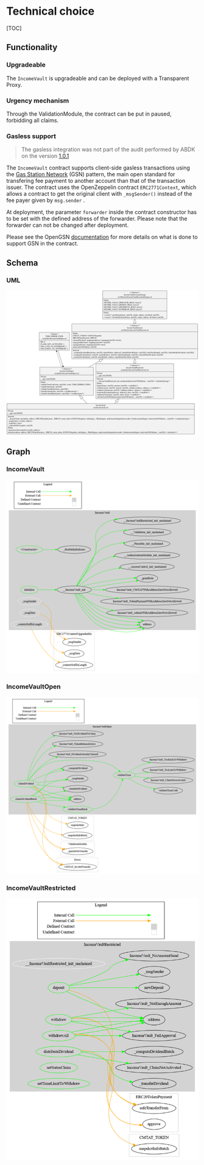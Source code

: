 # Technical choice

[TOC]

## Functionality

### Upgradeable

The `IncomeVault` is upgradeable and can be deployed with a Transparent Proxy.

### Urgency mechanism

Through the ValidationModule, the contract can be put in paused, forbidding all claims.


### Gasless support

> The gasless integration was not part of the audit performed by ABDK on the version [1.0.1](https://github.com/CMTA/RuleEngine/releases/tag/1.0.1)

The `IncomeVault` contract supports client-side gasless transactions using the [Gas Station Network](https://docs.opengsn.org/#the-problem) (GSN) pattern, the main open standard for transfering fee payment to another account than that of the transaction issuer. The contract uses the OpenZeppelin contract `ERC2771Context`, which allows a contract to get the original client with `_msgSender()` instead of the fee payer given by `msg.sender` .

At deployment, the parameter  `forwarder` inside the contract constructor has to be set  with the defined address of the forwarder. Please note that the forwarder can not be changed after deployment.

Please see the OpenGSN [documentation](https://docs.opengsn.org/contracts/#receiving-a-relayed-call) for more details on what is done to support GSN in the contract.

## Schema

### UML

![uml](./schema/classDiagram.svg)



## Graph

### IncomeVault

![surya_graph_IncomeVault](../doc/surya/surya_graph/surya_graph_IncomeVault.sol.png)

### IncomeVaultOpen

![surya_graph_IncomeVaultOpen](../doc/surya/surya_graph/surya_graph_IncomeVaultOpen.sol.png)

### IncomeVaultRestricted

![surya_graph_IncomeVaultRestricted](../doc/surya/surya_graph/surya_graph_IncomeVaultRestricted.sol.png)
